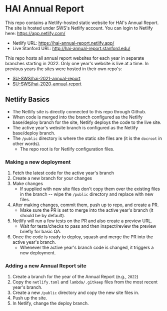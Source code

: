 # HAI Annual Report

This repo contains a Netlify-hosted static website for HAI's Annual Report.  The site is hosted under SWS's Netlify account. You can login to Netlify here: https://app.netlify.com/

- Netlify URL: https://hai-annual-report.netlify.app/
- Live Stanford URL: http://hai-annual-report.stanford.edu/

This repo hosts all annual report websites for each year in separate branches starting in 2022. Only one year's website is live at a time. In previous years the sites were hosted in their own repo's:
- [SU-SWS/hai-2021-annual-report](https://github.com/SU-SWS/hai-2021-annual-report)
- [SU-SWS/hai-2020-annual-report](https://github.com/SU-SWS/hai-2020-annual-report)

## Netlify Basics
- The Netlify site is directly connected to this repo through Github.
- When code is merged into the branch configured as the Netlify base/deploy branch for the site, Netlify deploys the code to the live site.
- The active year's website branch is configured as the Netlify base/deploy branch.
- The `/public` directory is where the static site files are (it is the `docroot` in other words).
    - The repo root is for Netlify configuration files.

### Making a new deployment
1. Fetch the latest code for the active year's branch
1. Create a new branch for your changes
1. Make changes
    - If supplied with new site files don't copy them over the existing files in the branch -- wipe the `/public` directory and replace with new files.
1. After making changes, commit them, push up to repo, and create a PR.
    - Make sure the PR is set to merge into the active year's branch (it should be by default).
1. Netlify will run a few tests on the PR and also create a preview URL.
    - Wait for tests/checks to pass and then inspect/review the preview briefly for basic QA.
1. Once the code is ready to deploy, squash and merge the PR into the active year's branch.
    - Whenever the active year's branch code is changed, it triggers a new deployment.

### Adding a new Annual Report site
1. Create a branch for the year of the Annual Report (e.g., `2022`)
1. Copy the `netlify.toml` and `lambda/.gitkeep` files from the most recent year's branch.
1. Create a new `/public` directory and copy the new site files in.
1. Push up the site.
1. In Netlify, change the deploy branch.
